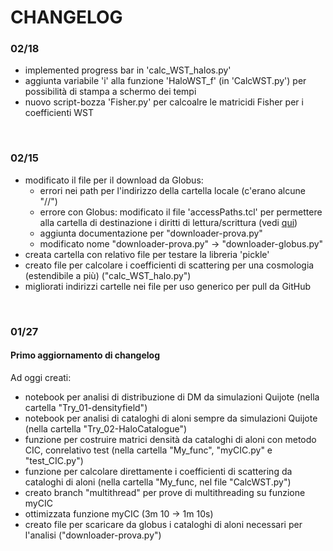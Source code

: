 # CHANGELOG

### 02/18
- implemented progress bar in 'calc_WST_halos.py'
- aggiunta variabile 'i' alla funzione 'HaloWST_f' (in 'CalcWST.py') per possibilità di stampa a schermo dei tempi
- nuovo script-bozza 'Fisher.py' per calcoalre le matricidi Fisher per i coefficienti WST

</br>

### 02/15
- modificato il file per il download da Globus:
    * errori nei path per l'indirizzo della cartella locale (c'erano alcune "//")
    * errore con Globus: modificato il file 'accessPaths.tcl' per permettere alla cartella di destinazione i diritti di lettura/scrittura (vedi [qui](https://docs.globus.org/how-to/globus-connect-personal-linux/#config-paths))
    * aggiunta documentazione per "downloader-prova.py"
    * modificato nome "downloader-prova.py" $\rightarrow$ "downloader-globus.py"
- creata cartella con relativo file per testare la libreria 'pickle'
- creato file per calcolare i coefficienti di scattering per una cosmologia (estendibile a più) ("calc_WST_halo.py")
- migliorati indirizzi cartelle nei file per uso generico per pull da GitHub

</br>

### 01/27
#### Primo aggiornamento di changelog 
Ad oggi creati:
- notebook per analisi di distribuzione di DM da simulazioni Quijote (nella cartella "Try_01-densityfield")
- notebook per analisi di cataloghi di aloni sempre da simulazioni Quijote (nella cartella "Try_02-HaloCatalogue")
- funzione per costruire matrici densità da cataloghi di aloni con metodo CIC, conrelativo test (nella cartella "My_func", "myCIC.py" e "test_CIC.py")
- funzione per calcolare direttamente i coefficienti di scattering da cataloghi di aloni (nella cartella "My_func, nel file "CalcWST.py")
- creato branch "multithread" per prove di multithreading su funzione myCIC
- ottimizzata funzione myCIC (3m 10 $\rightarrow$ 1m 10s)
- creato file per scaricare da globus i cataloghi di aloni necessari per l'analisi ("downloader-prova.py")